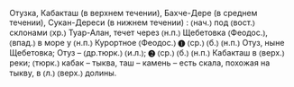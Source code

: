 ---
---

Отузка, Кабакташ (в верхнем течении), Бахче-Дере (в среднем течении), Сукан-Дереси (в нижнем течении)
: ⦅нач.⦆ под ⦅вост.⦆ склонами ⦅хр.⦆ Туар-Алан, течет через ⦅н.п.⦆ Щебетовка ⦅Феодос.⦆, ⦅впад.⦆ в море у ⦅н.п.⦆ Курортное ⦅Феодос.⦆ ❶ ⦅ср.⦆ ⦅б.⦆ ⦅н.п.⦆ Отуз, ныне Щебетовка; Отуз – ⦅др.тюрк.⦆ ⦅и.л.⦆; ❷ ⦅ср.⦆ ⦅б.⦆ ⦅н.п.⦆ Кабакташ в ⦅верх.⦆ реки; ⦅тюрк.⦆ кабак – тыква, таш – камень – есть скала, похожая на тыкву, в ⦅л.⦆ ⦅верх.⦆ долины.
